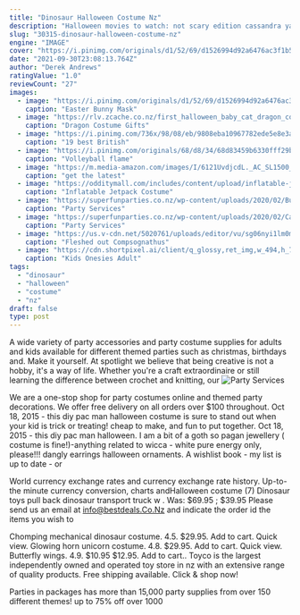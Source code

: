 ```yaml
---
title: "Dinosaur Halloween Costume Nz"
description: "Halloween movies to watch: not scary edition cassandra yany halloween movies to watch: scary edition alexis cosio boise movie theaters: a complete guide natalie daniels"
slug: "30315-dinosaur-halloween-costume-nz"
engine: "IMAGE"
cover: "https://i.pinimg.com/originals/d1/52/69/d1526994d92a6476ac3f1b52533b48b7.jpg"
date: "2021-09-30T23:08:13.764Z"
author: "Derek Andrews"
ratingValue: "1.0"
reviewCount: "27"
images:
  - image: "https://i.pinimg.com/originals/d1/52/69/d1526994d92a6476ac3f1b52533b48b7.jpg"
    caption: "Easter Bunny Mask"
  - image: "https://rlv.zcache.co.nz/first_halloween_baby_cat_dragon_costume_self_inking_stamp-r35a84a4fb09b47799fa95cdda3b96031_6y40n_614.jpg?rlvnet=1"
    caption: "Dragon Costume Gifts"
  - image: "https://i.pinimg.com/736x/98/08/eb/9808eba10967782ede5e8e3ac1fbb59e--dinosaur-costume-halloween-ideas.jpg"
    caption: "19 best British"
  - image: "https://i.pinimg.com/originals/68/d8/34/68d83459b6330fff29bff652551ddabf.jpg"
    caption: "Volleyball flame"
  - image: "https://m.media-amazon.com/images/I/6121UvdjcdL._AC_SL1500_.jpg"
    caption: "get the latest"
  - image: "https://odditymall.com/includes/content/upload/inflatable-jetpack-costume-9566.jpg"
    caption: "Inflatable Jetpack Costume"
  - image: "https://superfunparties.co.nz/wp-content/uploads/2020/02/Bumblebee-inflatable-costume-612x1024.png"
    caption: "Party Services"
  - image: "https://superfunparties.co.nz/wp-content/uploads/2020/02/Captain-America-inflatable-costume-1536x1154.jpg"
    caption: "Party Services"
  - image: "https://us.v-cdn.net/5020761/uploads/editor/vu/sg06nyi1lm0m.jpg"
    caption: "Fleshed out Compsognathus"
  - image: "https://cdn.shortpixel.ai/client/q_glossy,ret_img,w_494,h_741/https://funsieonesie.co.uk/wp-content/uploads/2018/05/51eH5i7kqDL._UY741_.jpg"
    caption: "Kids Onesies Adult"
tags:
  - "dinosaur"
  - "halloween"
  - "costume"
  - "nz"
draft: false
type: post
---
```


A wide variety of party accessories and party costume supplies for adults and kids available for different themed parties such as christmas, birthdays and. Make it yourself. At spotlight we believe that being creative is not a hobby, it's a way of life. Whether you're a craft extraordinaire or still learning the difference between crochet and knitting, our
![Party Services](https://superfunparties.co.nz/wp-content/uploads/2020/02/Captain-America-inflatable-costume-1536x1154.jpg "Party Services")

We are a one-stop shop for party costumes online and themed party decorations. We offer free delivery on all orders over $100 throughout. Oct 18, 2015 - this diy pac man halloween costume is sure to stand out when your kid is trick or treating! cheap to make, and fun to put together. Oct 18, 2015 - this diy pac man halloween. I am a bit of a goth so pagan jewellery ( costume is fine!)-anything related to wicca - white pure energy only, please!!! dangly earrings halloween ornaments. A wishlist book - my list is up to date - or
<!--inArticleAds-->

<!--galleryOne-->

World currency exchange rates and currency exchange rate history. Up-to-the minute currency conversion, charts andHalloween costume (7)  Dinosaur toys pull back dinosaur transport truck w . Was: $69.95 ; $39.95 Please send us an email at info@bestdeals.Co.Nz and indicate the order id the items you wish to
<!--inArticleAds-->

<!--galleryTwo-->

Chomping mechanical dinosaur costume. 4.5. $29.95. Add to cart. Quick view. Glowing horn unicorn costume. 4.8. $29.95. Add to cart. Quick view. Butterfly wings. 4.9. $10.95 $12.95. Add to cart.. Toyco is the largest independently owned and operated toy store in nz with an extensive range of quality products. Free shipping available. Click & shop now!
<!--galleryThree-->

Parties in packages has more than 15,000 party supplies from over 150 different themes! up to 75% off over 1000